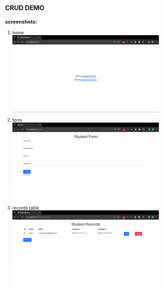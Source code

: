 ## CRUD DEMO

### screenshots:

1. home
![image](home.png)

2. form
![image](form.png)

3. records table
![image](records.png)